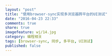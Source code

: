 ```yaml
---
layout: "post"
title: "使用browser-sync实现多浏览器跨平台的UI测试"
date: "2016-04-23 22:33"
comments: true
share: true
imagefeature: wj/14.jpg
category: 编程相关
tags: [browser-sync, 同步, 多平台, UI测试]
published: false
---
```

